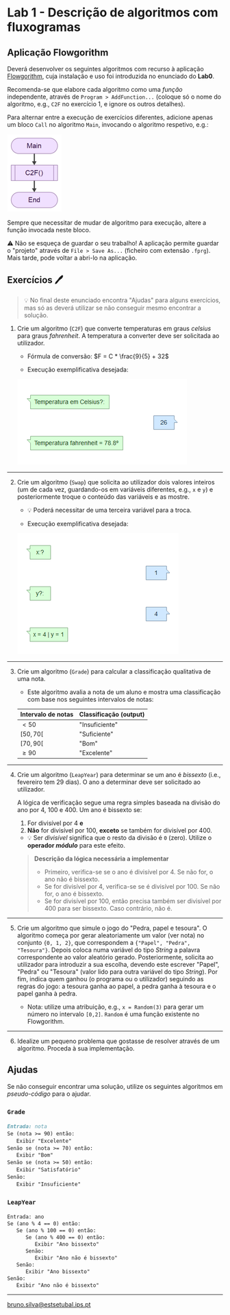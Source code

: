 # Lab 1 - Descrição de algoritmos com **fluxogramas**

## Aplicação Flowgorithm

Deverá desenvolver os seguintes algoritmos com recurso à aplicação [Flowgorithm](http://www.flowgorithm.org/index.html), cuja instalação e uso foi introduzida no enunciado do **Lab0**.

Recomenda-se que elabore cada algoritmo como uma _função_ independente, através de `Program > AddFunction...` (coloque só o nome do algoritmo, e.g., `C2F` no exercício 1, e ignore os outros detalhes).

Para alternar entre a execução de exercícios diferentes, adicione apenas um bloco `Call` no algoritmo `Main`, invocando o algoritmo respetivo, e.g.:

![](Main.png)

Sempre que necessitar de mudar de algoritmo para execução, altere a função invocada neste bloco.

:warning: Não se esqueça de guardar o seu trabalho! A aplicação permite guardar o "projeto" através de `File > Save As...` (ficheiro com extensão `.fprg`). Mais tarde, pode voltar a abri-lo na aplicação.

## Exercícios :pen:

> :bulb: No final deste enunciado encontra "Ajudas" para alguns exercícios, mas só as deverá utilizar se não conseguir mesmo encontrar a solução.

1. Crie um algoritmo (`C2F`) que converte temperaturas em graus _celsius_ para graus _fahrenheit_. A temperatura a converter deve ser solicitada ao utilizador.

    - Fórmula de conversão: $F = C * \frac{9}{5} + 32$

    - Execução exemplificativa desejada:

    ![](C2F.png)

---

2. Crie um algoritmo (`Swap`) que solicita ao utilizador dois valores inteiros (um de cada vez, guardando-os em variáveis diferentes, e.g., `x` e `y`) e posteriormente troque o conteúdo das variáveis e as mostre. 

    - :bulb: Poderá necessitar de uma terceira variável para a troca.

    - Execução exemplificativa desejada:

    ![](Swap.png)

---

3. Crie um algoritmo (`Grade`) para calcular a classificação qualitativa de uma nota.

    - Este algoritmo avalia a nota de um aluno e mostra uma classificação com base nos seguintes intervalos de notas:

    Intervalo de notas | Classificação (output)
    ---|---
    $\lt50$ | "Insuficiente"
    $[50, 70[$ | "Suficiente"
    $[70, 90[$ | "Bom"
    $\geq 90$ | "Excelente"

---

4. Crie um algoritmo (`LeapYear`) para determinar se um ano é _bissexto_ (i.e., fevereiro tem 29 dias). O ano a determinar deve ser solicitado ao utilizador.

    A lógica de verificação segue uma regra simples baseada na divisão do ano por 4, 100 e 400. Um ano é bissexto se:

    1. For divisível por 4 **e**
    2. **Não** for divisível por 100, **exceto** se também for divisível por 400.
    
    - :bulb: Ser _divisível_ significa que o resto da divisão é `0` (zero). Utilize o **operador _módulo_** para este efeito.

    > **Descrição da lógica necessária a implementar**
    > - Primeiro, verifica-se se o ano é divisível por 4. Se não for, o ano não é bissexto.
    > - Se for divisível por 4, verifica-se se é divisível por 100. Se não for, o ano é bissexto.
    > - Se for divisível por 100, então precisa também ser divisível por 400 para ser bissexto. Caso contrário, não é.

---

5. Crie um algoritmo que simule o jogo do "Pedra, papel e tesoura". O algoritmo começa por gerar aleatoriamente um valor (ver nota) no conjunto `{0, 1, 2}`, que correspondem a `{"Papel", "Pedra", "Tesoura"}`. Depois coloca numa variável do tipo _String_ a palavra correspondente ao valor aleatório gerado. Posteriormente, solicita ao utilizador para introduzir a sua escolha, devendo este escrever "Papel", "Pedra" ou "Tesoura" (valor lido para outra variável do tipo _String_). Por fim, indica quem ganhou (o programa ou o utilizador) seguindo as regras do jogo: a tesoura ganha ao papel, a pedra ganha à tesoura e o papel ganha à pedra.

    - Nota: utilize uma atribuição, e.g., `x = Random(3)` para gerar um número no intervalo `[0,2]`. `Random` é uma função existente no Flowgorithm.

---

6. Idealize um pequeno problema que gostasse de resolver através de um algoritmo. Proceda à sua implementação.

## Ajudas

Se não conseguir encontrar uma solução, utilize os seguintes algoritmos em _pseudo-código_ para o ajudar.

### `Grade`

```markdown
Entrada: nota
Se (nota >= 90) então:
   Exibir "Excelente"
Senão se (nota >= 70) então:
   Exibir "Bom"
Senão se (nota >= 50) então:
   Exibir "Satisfatório"
Senão:
   Exibir "Insuficiente"
```

### `LeapYear`

```pseudocódigo
Entrada: ano
Se (ano % 4 == 0) então:
   Se (ano % 100 == 0) então:
      Se (ano % 400 == 0) então:
         Exibir "Ano bissexto"
      Senão:
         Exibir "Ano não é bissexto"
   Senão:
      Exibir "Ano bissexto"
Senão:
   Exibir "Ano não é bissexto"
```

---

bruno.silva@estsetubal.ips.pt
